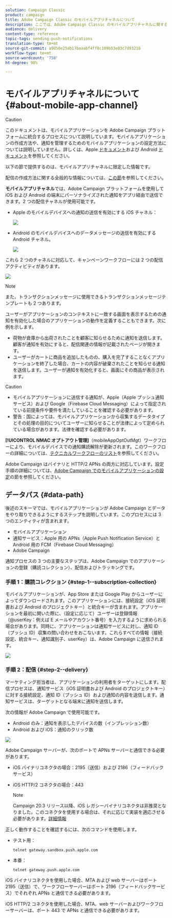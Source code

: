 ```yaml
---
solution: Campaign Classic
product: campaign
title: Adobe Campaign Classic のモバイルアプリチャネルについて
description: ここでは、Adobe Campaign Classic のモバイルアプリチャネルに関する一般情報を提供します。
audience: delivery
content-type: reference
topic-tags: sending-push-notifications
translation-type: tm+mt
source-git-commit: a9d58e25ab17baaabf4ff8c109b53e83c7d93218
workflow-type: tm+mt
source-wordcount: '758'
ht-degree: 98%

---
```



# モバイルアプリチャネルについて{#about-mobile-app-channel}

>[!CAUTION]
>
>このドキュメントは、モバイルアプリケーションを Adobe Campaign プラットフォームに統合するプロセスについて説明しています。モバイルアプリケーションの作成方法や、通知を管理するためのモバイルアプリケーションの設定方法については説明していません。詳しくは、Apple [ドキュメント](https://developer.apple.com/jp/)および Android [ドキュメント](https://developer.android.com/index.html)を参照してください。

以下の節で提供するのは、モバイルアプリチャネルに限定した情報です。

配信の作成方法に関する全般的な情報については、[この節](../../delivery/using/steps-about-delivery-creation-steps.md)を参照してください。

**モバイルアプリチャネル**&#x200B;では、Adobe Campaign プラットフォームを使用して iOS および Android の端末にパーソナライズされた通知をアプリ経由で送信できます。2 つの配信チャネルが使用可能です。

* Apple のモバイルデバイスへの通知の送信を有効にする iOS チャネル：

   ![](assets/nmac_intro_2.png)

* Android のモバイルデバイスへのデータメッセージの送信を有効にする Android チャネル。

   ![](assets/nmac_intro_1.png)

これら 2 つのチャネルに対応して、キャンペーンワークフローには 2 つの配信アクティビティがあります。

![](assets/nmac_intro_3.png)

>[!NOTE]
>
>また、トランザクションメッセージに使用できるトランザクションメッセージテンプレートも 2 つあります。

ユーザーがアプリケーションのコンテキストに一致する画面を表示するための通知を有効化した場合のアプリケーションの動作を定義することもできます。次に例を示します。

* 荷物が倉庫から出荷されたことを顧客に知らせるために通知を送信します。顧客が通知を有効にすると、配信関連の情報が記載されたページが開きます。
* ユーザーがカートに商品を追加したものの、購入を完了することなくアプリケーションを終了した場合、カートの内容が破棄されたことを知らせる通知を送信します。ユーザーが通知を有効化すると、画面にその商品が表示されます。

>[!CAUTION]
>
>* モバイルアプリケーションに送信する通知が、Apple（Apple プッシュ通知サービス）および Google（Firebase Cloud Messaging）によって指定されている前提条件や要件を満たしていることを確認する必要があります。
>* 警告：国によっては、モバイルアプリケーションから収集するデータタイプとその処理の目的についてユーザーに知らせることが法律によって定められている場合があります。法律を確認する必要があります。


**[!UICONTROL NMAC オプトアウト管理]**（mobileAppOptOutMgt）ワークフローにより、モバイルデバイスでの通知購読解除が更新されます。このワークフローの詳細については、[テクニカルワークフローのリスト](../../workflow/using/about-technical-workflows.md)を参照してください。

Adobe Campaign はバイナリと HTTP/2 APNs の両方に対応しています。設定手順の詳細については、[Adobe Campaign でのモバイルアプリケーションの設定](../../delivery/using/configuring-the-mobile-application.md)の節を参照してください。

## データパス {#data-path}

後述のスキーマでは、モバイルアプリケーションが Adobe Campaign とデータをやり取りできるようにするステップを説明しています。このプロセスには 3 つのエンティティが含まれます。

* モバイルアプリケーション
* 通知サービス：Apple 用の APNs（Apple Push Notification Service）と Android 用の FCM（Firebase Cloud Messaging）
* Adobe Campaign

通知プロセスの 3 つの主要なステップは、Adobe Campaign でのアプリケーションの登録（購読コレクション）、配信およびトラッキングです。

### 手順 1：購読コレクション {#step-1--subscription-collection}

モバイルアプリケーションが、App Store または Google Play からユーザーによってダウンロードされます。このアプリケーションには、接続設定（iOS 証明書および Android のプロジェクトキー）と統合キーが含まれます。アプリケーションを最初に開いた際に、（設定に応じて）ユーザーは登録情報（@userKey：例えば E メールやアカウント番号）を入力するように求められる場合があります。同時に、アプリケーションは通知サービスに対し、通知 ID（プッシュ ID）収集の問い合わせをおこないます。これらすべての情報（接続設定、統合キー、通知識別子、userKey）は、Adobe Campaign に送信されます。

![](assets/nmac_register_view.png)

### 手順 2：配信 {#step-2--delivery}

マーケティング担当者は、アプリケーションの利用者をターゲットにします。配信プロセスは、通知サービス（iOS 証明書および Android のプロジェクトキー）に対する接続設定、通知 ID（プッシュ ID）および通知の内容を送信します。通知サービスは、ターゲットとなる端末に通知を送信します。

次の情報が Adobe Campaign で使用可能です。

* Android のみ：通知を表示したデバイスの数（インプレッション数）
* Android および iOS：通知のクリック数

![](assets/nmac_delivery_view.png)

Adobe Campaign サーバーが、次のポートで APNs サーバーと通信できる必要があります。

* iOS バイナリコネクタの場合：2195（送信）および 2186（フィードバックサービス）
* iOS HTTP/2 コネクタの場合：443

   >[!NOTE]
   >
   > Campaign 20.3 リリース以降、iOS レガシーバイナリコネクタは非推奨となりました。このコネクタを使用する場合は、それに応じて実装を適応させる必要があります。[詳細情報](https://helpx.adobe.com/jp/campaign/kb/migrate-to-apns-http2.html)

正しく動作することを確認するには、次のコマンドを使用します。

* テスト用：

   ```
   telnet gateway.sandbox.push.apple.com
   ```

* 本番：

   ```
   telnet gateway.push.apple.com
   ```

iOS バイナリコネクタを使用した場合、MTA および web サーバーはポート 2195（送信）で、ワークフローサーバーはポート 2196（フィードバックサービス）でそれぞれ APNs と通信できる必要があります。

iOS HTTP/2 コネクタを使用した場合、MTA、web サーバーおよびワークフローサーバーは、ポート 443 で APNs と通信できる必要があります。

